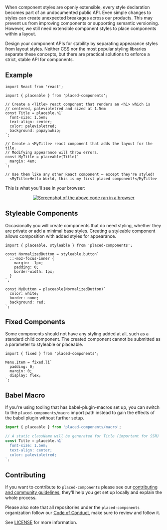 When component styles are openly extensible, every style declaration becomes part of an undocumented public API. Even simple changes to styles can create unexpected breakages across our products. This may prevent us from improving components or supporting semantic versioning. However, we still need extensible component styles to place components within a layout.

Design your component APIs for stability by separating appearance styles from layout styles. Neither CSS nor the most popular styling libraries separate these concepts, but there are practical solutions to enforce a strict, stable API for components.

## Example

```JSX
import React from 'react';

import { placeable } from 'placed-components';

// Create a <Title> react component that renders an <h1> which is
// centered, palevioletred and sized at 1.5em
const Title = placeble.h1`
  font-size: 1.5em;
  text-align: center;
  color: palevioletred;
  background: papayawhip;
`;

// Create a <MyTitle> react component that adds the layout for the tile.
// Modifying appearance will throw errors.
const MyTitle = placeable(Title)`
  margin: 4em;
`;

// Use them like any other React component – except they're styled!
  <MyTitle>Hello World, this is my first placed component!</MyTitle>
```

This is what you'll see in your browser:

<div align="center">
  <a href="https://placed-components.com">
    <img alt="Screenshot of the above code ran in a browser" src="http://i.imgur.com/wUJpcjY.jpg" />
  </a>
</div>

## Styleable Components

Occasionally you will create components that do need styling, whether they
are private or add a minimal base styles. Creating a styleable component
allows composition with added styles for appearance.

```JSX
import { placeable, styleable } from 'placed-components';

const NormalizedButton = styleable.button`
  ::-moz-focus-inner {
    margin: -1px;
    padding: 0;
    border-width: 1px;
  }
`;

const MyButton = placeable(NormalizedButton)`
  color: white;
  border: none;
  background: red;
`;

```

## Fixed Components

Some components should not have any styling added at all, such as a standard
child component. The created component cannot be submitted as a parameter to
styleable or placeable.

```JSX
import { fixed } from 'placed-components';

Menu.Item = fixed.li`
  padding: 0;
  margin: 0;
  display: flex;
`;
```

## Babel Macro

If you're using tooling that has babel-plugin-macros set up, you can switch to the `placed-components/macro` import path instead to gain the effects of the babel plugin without further setup.

```js
import { placeable } from 'placed-components/macro';

// A static className will be generated for Title (important for SSR)
const Title = placeble.h1`
  font-size: 1.5em;
  text-align: center;
  color: palevioletred;
`;
```

## Contributing

If you want to contribute to `placed-components` please see our [contributing and community guidelines](./CONTRIBUTING.md), they'll help you get set up locally and explain the whole process.

Please also note that all repositories under the `placed-components` organization follow our [Code of Conduct](./CODE_OF_CONDUCT.md), make sure to review and follow it.

See [LICENSE](./LICENSE) for more information.
